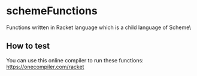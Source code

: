 # schemeFunctions
Functions written in Racket language which is a child language of Scheme\
## How to test
You can use this online compiler to run these functions: https://onecompiler.com/racket
